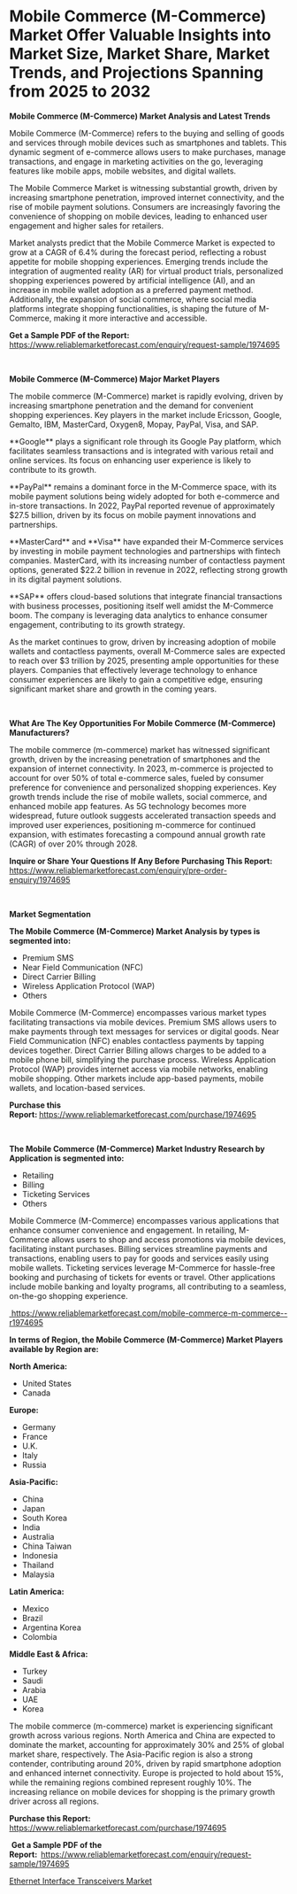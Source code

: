 <p><h1>Mobile Commerce (M-Commerce) Market Offer Valuable Insights into Market Size, Market Share, Market Trends, and Projections Spanning from 2025 to 2032</h1></p><p><strong>Mobile Commerce (M-Commerce) Market Analysis and Latest Trends</strong></p>
<p><p>Mobile Commerce (M-Commerce) refers to the buying and selling of goods and services through mobile devices such as smartphones and tablets. This dynamic segment of e-commerce allows users to make purchases, manage transactions, and engage in marketing activities on the go, leveraging features like mobile apps, mobile websites, and digital wallets.</p><p>The Mobile Commerce Market is witnessing substantial growth, driven by increasing smartphone penetration, improved internet connectivity, and the rise of mobile payment solutions. Consumers are increasingly favoring the convenience of shopping on mobile devices, leading to enhanced user engagement and higher sales for retailers. </p><p>Market analysts predict that the Mobile Commerce Market is expected to grow at a CAGR of 6.4% during the forecast period, reflecting a robust appetite for mobile shopping experiences. Emerging trends include the integration of augmented reality (AR) for virtual product trials, personalized shopping experiences powered by artificial intelligence (AI), and an increase in mobile wallet adoption as a preferred payment method. Additionally, the expansion of social commerce, where social media platforms integrate shopping functionalities, is shaping the future of M-Commerce, making it more interactive and accessible.</p></p>
<p><strong>Get a Sample PDF of the Report:&nbsp;</strong> <a href="https://www.reliablemarketforecast.com/enquiry/request-sample/1974695?utm_campaign=2298&utm_medium=2&utm_source=Github&utm_content=ia&utm_term=15022025&utm_id=mobile-commerce-m-commerce">https://www.reliablemarketforecast.com/enquiry/request-sample/1974695</a></p>
<p>&nbsp;</p>
<p><strong>Mobile Commerce (M-Commerce) Major Market Players</strong></p>
<p><p>The mobile commerce (M-Commerce) market is rapidly evolving, driven by increasing smartphone penetration and the demand for convenient shopping experiences. Key players in the market include Ericsson, Google, Gemalto, IBM, MasterCard, Oxygen8, Mopay, PayPal, Visa, and SAP. </p><p>**Google** plays a significant role through its Google Pay platform, which facilitates seamless transactions and is integrated with various retail and online services. Its focus on enhancing user experience is likely to contribute to its growth.</p><p>**PayPal** remains a dominant force in the M-Commerce space, with its mobile payment solutions being widely adopted for both e-commerce and in-store transactions. In 2022, PayPal reported revenue of approximately $27.5 billion, driven by its focus on mobile payment innovations and partnerships.</p><p>**MasterCard** and **Visa** have expanded their M-Commerce services by investing in mobile payment technologies and partnerships with fintech companies. MasterCard, with its increasing number of contactless payment options, generated $22.2 billion in revenue in 2022, reflecting strong growth in its digital payment solutions.</p><p>**SAP** offers cloud-based solutions that integrate financial transactions with business processes, positioning itself well amidst the M-Commerce boom. The company is leveraging data analytics to enhance consumer engagement, contributing to its growth strategy.</p><p>As the market continues to grow, driven by increasing adoption of mobile wallets and contactless payments, overall M-Commerce sales are expected to reach over $3 trillion by 2025, presenting ample opportunities for these players. Companies that effectively leverage technology to enhance consumer experiences are likely to gain a competitive edge, ensuring significant market share and growth in the coming years.</p></p>
<p>&nbsp;</p>
<p><strong>What Are The Key Opportunities For Mobile Commerce (M-Commerce) Manufacturers?</strong></p>
<p><p>The mobile commerce (m-commerce) market has witnessed significant growth, driven by the increasing penetration of smartphones and the expansion of internet connectivity. In 2023, m-commerce is projected to account for over 50% of total e-commerce sales, fueled by consumer preference for convenience and personalized shopping experiences. Key growth trends include the rise of mobile wallets, social commerce, and enhanced mobile app features. As 5G technology becomes more widespread, future outlook suggests accelerated transaction speeds and improved user experiences, positioning m-commerce for continued expansion, with estimates forecasting a compound annual growth rate (CAGR) of over 20% through 2028.</p></p>
<p><strong>Inquire or Share Your Questions If Any Before Purchasing This Report:</strong> <a href="https://www.reliablemarketforecast.com/enquiry/pre-order-enquiry/1974695?utm_campaign=2298&utm_medium=2&utm_source=Github&utm_content=ia&utm_term=15022025&utm_id=mobile-commerce-m-commerce">https://www.reliablemarketforecast.com/enquiry/pre-order-enquiry/1974695</a></p>
<p>&nbsp;</p>
<p><strong>Market Segmentation</strong></p>
<p><strong>The Mobile Commerce (M-Commerce) Market Analysis by types is segmented into:</strong></p>
<p><ul><li>Premium SMS</li><li>Near Field Communication (NFC)</li><li>Direct Carrier Billing</li><li>Wireless Application Protocol (WAP)</li><li>Others</li></ul></p>
<p><p>Mobile Commerce (M-Commerce) encompasses various market types facilitating transactions via mobile devices. Premium SMS allows users to make payments through text messages for services or digital goods. Near Field Communication (NFC) enables contactless payments by tapping devices together. Direct Carrier Billing allows charges to be added to a mobile phone bill, simplifying the purchase process. Wireless Application Protocol (WAP) provides internet access via mobile networks, enabling mobile shopping. Other markets include app-based payments, mobile wallets, and location-based services.</p></p>
<p><strong>Purchase this Report:&nbsp;</strong><a href="https://www.reliablemarketforecast.com/purchase/1974695?utm_campaign=2298&utm_medium=2&utm_source=Github&utm_content=ia&utm_term=15022025&utm_id=mobile-commerce-m-commerce">https://www.reliablemarketforecast.com/purchase/1974695</a></p>
<p>&nbsp;</p>
<p><strong>The Mobile Commerce (M-Commerce) Market Industry Research by Application is segmented into:</strong></p>
<p><ul><li>Retailing</li><li>Billing</li><li>Ticketing Services</li><li>Others</li></ul></p>
<p><p>Mobile Commerce (M-Commerce) encompasses various applications that enhance consumer convenience and engagement. In retailing, M-Commerce allows users to shop and access promotions via mobile devices, facilitating instant purchases. Billing services streamline payments and transactions, enabling users to pay for goods and services easily using mobile wallets. Ticketing services leverage M-Commerce for hassle-free booking and purchasing of tickets for events or travel. Other applications include mobile banking and loyalty programs, all contributing to a seamless, on-the-go shopping experience.</p></p>
<p><a href="https://www.reliablemarketforecast.com/mobile-commerce-m-commerce--r1974695?utm_campaign=2298&utm_medium=2&utm_source=Github&utm_content=ia&utm_term=15022025&utm_id=mobile-commerce-m-commerce">&nbsp;https://www.reliablemarketforecast.com/mobile-commerce-m-commerce--r1974695</a></p>
<p><strong>In terms of Region, the Mobile Commerce (M-Commerce) Market Players available by Region are:</strong></p>
<p>
    <p> <strong> North America: </strong>
        <ul>
            <li>United States</li>
            <li>Canada</li>
        </ul>
        </p> 
    <p> <strong> Europe: </strong>
        <ul>
            <li>Germany</li>
            <li>France</li>
            <li>U.K.</li>
            <li>Italy</li>
            <li>Russia</li>
        </ul>
        </p> 
    <p> <strong> Asia-Pacific: </strong>
        <ul>
            <li>China</li>
            <li>Japan</li>
            <li>South Korea</li>
            <li>India</li>
            <li>Australia</li>
            <li>China Taiwan</li>
            <li>Indonesia</li>
            <li>Thailand</li>
            <li>Malaysia</li>
        </ul>
        </p> 
    <p> <strong> Latin America: </strong>
        <ul>
            <li>Mexico</li>
            <li>Brazil</li>
            <li>Argentina Korea</li>
            <li>Colombia</li>
        </ul>
        </p> 
    <p> <strong> Middle East & Africa: </strong>
        <ul>
            <li>Turkey</li>
            <li>Saudi</li>
            <li>Arabia</li>
            <li>UAE</li>
            <li>Korea</li>
        </ul>
    </p>
    </p>
<p><p>The mobile commerce (m-commerce) market is experiencing significant growth across various regions. North America and China are expected to dominate the market, accounting for approximately 30% and 25% of global market share, respectively. The Asia-Pacific region is also a strong contender, contributing around 20%, driven by rapid smartphone adoption and enhanced internet connectivity. Europe is projected to hold about 15%, while the remaining regions combined represent roughly 10%. The increasing reliance on mobile devices for shopping is the primary growth driver across all regions.</p></p>
<p><strong>Purchase this Report: </strong><a href="https://www.reliablemarketforecast.com/purchase/1974695?utm_campaign=2298&utm_medium=2&utm_source=Github&utm_content=ia&utm_term=15022025&utm_id=mobile-commerce-m-commerce">https://www.reliablemarketforecast.com/purchase/1974695</a></p>
<p>&nbsp;<strong>Get a Sample PDF of the Report:&nbsp;&nbsp;</strong><a href="https://www.reliablemarketforecast.com/enquiry/request-sample/1974695?utm_campaign=2298&utm_medium=2&utm_source=Github&utm_content=ia&utm_term=15022025&utm_id=mobile-commerce-m-commerce">https://www.reliablemarketforecast.com/enquiry/request-sample/1974695</a></p>
<p><strong></strong></p>
<p><p><a href="https://github.com/maclarensidney/Market-Research-Report-List-1/blob/main/ethernet-interface-transceivers-market.md?utm_campaign=2298&utm_medium=2&utm_source=Github&utm_content=ia&utm_term=15022025&utm_id=mobile-commerce-m-commerce">Ethernet Interface Transceivers Market</a></p></p>